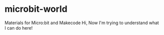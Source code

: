 # microbit-world
Materials for Micro:bit and Makecode
Hi,
Now I'm trying to understand what I can do here!
